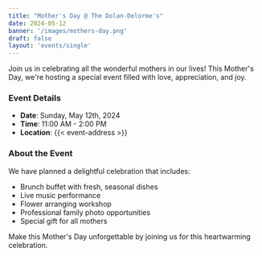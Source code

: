 ```yaml
---
title: "Mother's Day @ The Dolan-Delorme's"
date: 2024-05-12
banner: '/images/mothers-day.png'
draft: false
layout: 'events/single'
---
```


Join us in celebrating all the wonderful mothers in our lives! This Mother's Day, we're hosting a special event filled with love, appreciation, and joy.

### Event Details

- **Date**: Sunday, May 12th, 2024
- **Time**: 11:00 AM - 2:00 PM
- **Location**: {{< event-address >}}

### About the Event

We have planned a delightful celebration that includes:

- Brunch buffet with fresh, seasonal dishes
- Live music performance
- Flower arranging workshop
- Professional family photo opportunities
- Special gift for all mothers

Make this Mother's Day unforgettable by joining us for this heartwarming celebration.
